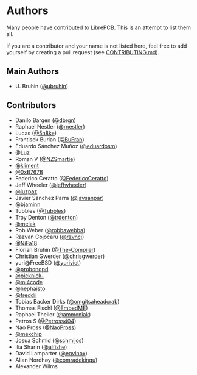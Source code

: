 # Authors

Many people have contributed to LibrePCB. This is an attempt to list them all.

If you are a contributor and your name is not listed here, feel free to add
yourself by creating a pull request (see [CONTRIBUTING.md](CONTRIBUTING.md)).

## Main Authors
- U. Bruhin ([@ubruhin](https://github.com/ubruhin))

## Contributors
- Danilo Bargen ([@dbrgn](https://github.com/dbrgn))
- Raphael Nestler ([@rnestler](https://github.com/rnestler))
- Lucas ([@5n8ke](https://github.com/5n8ke))
- Frantisek Burian ([@BuFran](https://github.com/BuFran))
- Eduardo Sánchez Muñoz ([@eduardosm](https://github.com/eduardosm))
- [@Luz](https://github.com/Luz)
- Roman V ([@NZSmartie](https://github.com/NZSmartie))
- [@kliment](https://github.com/kliment)
- [@0xB767B](https://github.com/0xB767B)
- Federico Ceratto ([@FedericoCeratto](https://github.com/FedericoCeratto))
- Jeff Wheeler ([@jeffwheeler](https://github.com/jeffwheeler))
- [@luzpaz](https://github.com/luzpaz)
- Javier Sánchez Parra ([@javsanpar](https://github.com/javsanpar))
- [@bjaminn](https://github.com/bjaminn)
- Tubbles ([@Tubbles](https://github.com/Tubbles))
- Troy Denton ([@trdenton](https://github.com/trdenton))
- [@melak](https://github.com/melak)
- Rob Weber ([@robbawebba](https://github.com/robbawebba))
- Răzvan Cojocaru ([@rzvncj](https://github.com/rzvncj))
- [@NiFa18](https://github.com/NiFa18)
- Florian Bruhin ([@The-Compiler](https://github.com/The-Compiler))
- Christian Gwerder ([@chrisgwerder](https://github.com/chrisgwerder))
- yuri@FreeBSD ([@yurivict](https://github.com/yurivict))
- [@probonopd](https://github.com/probonopd)
- [@picknick-](https://github.com/picknick-)
- [@mi4code](https://github.com/mi4code)
- [@hephaisto](https://github.com/hephaisto)
- [@freddii](https://github.com/freddii)
- Tobias Backer Dirks ([@omgitsaheadcrab](https://github.com/omgitsaheadcrab))
- Thomas Fischl ([@EmbedME](https://github.com/EmbedME))
- Raphael Theiler ([@ammoniak](https://github.com/ammoniak))
- Petros S ([@Petross404](https://github.com/Petross404))
- Nao Pross ([@NaoPross](https://github.com/NaoPross))
- [@mexchip](https://github.com/mexchip)
- Josua Schmid ([@schmijos](https://github.com/schmijos))
- Ilia Sharin ([@alfishe](https://github.com/alfishe))
- David Lamparter ([@eqvinox](https://github.com/eqvinox))
- Allan Nordhøy ([@comradekingu](https://github.com/comradekingu))
- Alexander Wilms
